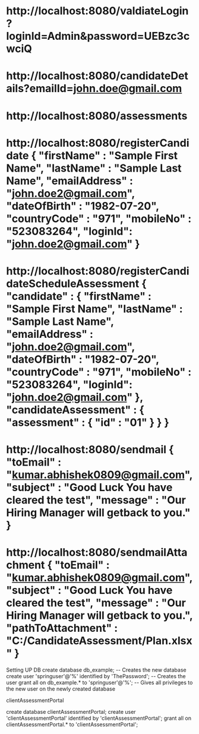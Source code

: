 http://localhost:8080/valdiateLogin?loginId=Admin&password=UEBzc3cwciQ
========================================================
http://localhost:8080/candidateDetails?emailId=john.doe@gmail.com
========================================================
http://localhost:8080/assessments
========================================================
http://localhost:8080/registerCandidate
{
  "firstName" : "Sample First Name",
  "lastName" : "Sample Last Name",
  "emailAddress" : "john.doe2@gmail.com",
  "dateOfBirth" : "1982-07-20",
  "countryCode" : "971",
  "mobileNo" : "523083264",
  "loginId": "john.doe2@gmail.com"
}
========================================================
http://localhost:8080/registerCandidateScheduleAssessment
{
	 "candidate" : {
	  "firstName" : "Sample First Name",
	  "lastName" : "Sample Last Name",
	  "emailAddress" : "john.doe2@gmail.com",
	  "dateOfBirth" : "1982-07-20",
	  "countryCode" : "971",
	  "mobileNo" : "523083264",
	  "loginId": "john.doe2@gmail.com"
	},
	"candidateAssessment" : {
		"assessment" : {
			"id" : "01"
		}
	}
}
========================================================
http://localhost:8080/sendmail
{
	"toEmail" : "kumar.abhishek0809@gmail.com",
	"subject" : "Good Luck You have cleared the test",
	"message" : "Our Hiring Manager will getback to you."
}
========================================================
http://localhost:8080/sendmailAttachment
{
	"toEmail" : "kumar.abhishek0809@gmail.com",
	"subject" : "Good Luck You have cleared the test",
	"message" : "Our Hiring Manager will getback to you.",
	"pathToAttachment" : "C:/CandidateAssessment/Plan.xlsx"
}
========================================================
Setting UP DB
 create database db_example; -- Creates the new database
 create user 'springuser'@'%' identified by 'ThePassword'; -- Creates the user
 grant all on db_example.* to 'springuser'@'%'; -- Gives all privileges to the new user on the newly created database


clientAssessmentPortal

 create database clientAssessmentPortal; 
 create user 'clientAssessmentPortal' identified by 'clientAssessmentPortal'; 
 grant all on clientAssessmentPortal.* to 'clientAssessmentPortal'; 


